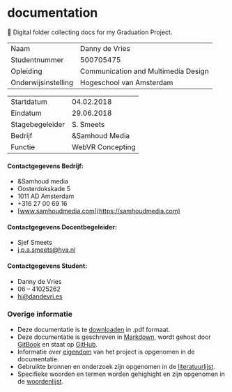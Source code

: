 # documentation
📁 Digital folder collecting docs for my Graduation Project.

| | |
|-|-|
| Naam               | Danny de Vries          |
| Studentnummer      | 500705475               |
| Opleiding          | Communication and Multimedia Design |
| Onderwijsinstelling          | Hogeschool van Amsterdam |

| | |
|-|-|
| Startdatum         | 04.02.2018          |
| Eindatum           | 29.06.2018              |
| Stagebegeleider    | S. Smeets             |
| Bedrijf            | &Samhoud Media      |
| Functie            | WebVR Concepting |

#### Contactgegevens Bedrijf:
* &Samhoud media
* Oosterdokskade 5
* 1011 AD Amsterdam
* +316 27 00 69 16
* [www.samhoudmedia.com](https://samhoudmedia.com)

#### Contactgegevens Docentbegeleider:
* Sjef Smeets
* j.p.a.smeets@hva.nl

#### Contactgegevens Student:
* Danny de Vries
* 06 – 41025262
* <hi@dandevri.es>


### Overige informatie
* Deze documentatie is te [downloaden](/misc/DOWNLOAD.md) in .pdf formaat.
* Deze documentatie is geschreven in [Markdown](https://daringfireball.net/projects/markdown/), wordt gehost door [GitBook](https://www.gitbook.com/) en staat op [GitHub](https://github.com/cmda-vr/documentation).
* Informatie over [eigendom](/misc/LICENSING.md) van het project is opgenomen in de documentatie.
*  Gebruikte bronnen en onderzoek zijn opgenomen in de [literatuurlijst](/misc/LITERATURE.md).
* Specifieke woorden en termen worden gehighight en zijn opgenomen in de [woordenlijst](/GLOSSART.md).